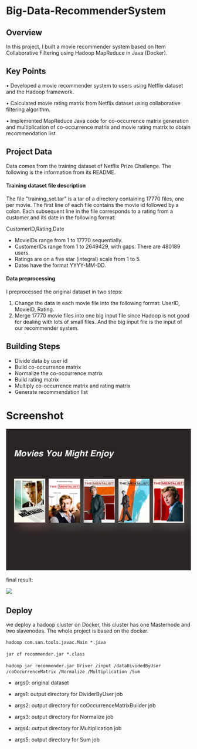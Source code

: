 # Big-Data-RecommenderSystem

## Overview

In this project, I built a movie recommender system based on Item Collaborative Filtering using Hadoop MapReduce in Java (Docker).

## Key Points

•	Developed a movie recommender system to users using Netflix dataset and the Hadoop framework.

•	Calculated movie rating matrix from Netflix dataset using collaborative filtering algorithm.

•	Implemented MapReduce Java code for co-occurrence matrix generation and multiplication of co-occurrence matrix and movie rating matrix to obtain recommendation list.

## Project Data
Data comes from the training dataset of Netflix Prize Challenge. The following is the information from its README.

#### Training dataset file description

The file "training_set.tar" is a tar of a directory containing 17770 files, one
per movie.  The first line of each file contains the movie id followed by a
colon.  Each subsequent line in the file corresponds to a rating from a customer
and its date in the following format:

CustomerID,Rating,Date

- MovieIDs range from 1 to 17770 sequentially.
- CustomerIDs range from 1 to 2649429, with gaps. There are 480189 users.
- Ratings are on a five star (integral) scale from 1 to 5.
- Dates have the format YYYY-MM-DD.

#### Data preprocessing

I preprocessed the original dataset in two steps:

1. Change the data in each movie file into the following format: UserID, MovieID, Rating.
2. Merge 17770 movie files into one big input file since Hadoop is not good for dealing with lots of small files. And the big input file is the input of our recommender system.


## Building Steps

* Divide data by user id
* Build co-occurrence matrix
* Normalize the co-occurrence matrix
* Build rating matrix
* Multiply co-occurrence matrix and rating matrix
* Generate recommendation list


# Screenshot
<img src="https://github.com/Jameslovecs/Big-Data-RecommenderSystem/blob/master/Movie%20Recommender%20System.jpg"/>


final result:


![](pic/demo.png)

## Deploy
we deploy a hadoop cluster on Docker, this cluster has one Masternode and two slavenodes. The whole project is based on the docker.


```
hadoop com.sun.tools.javac.Main *.java

jar cf recommender.jar *.class

hadoop jar recommender.jar Driver /input /dataDividedByUser /coOccurrenceMatrix /Normalize /Multiplication /Sum
```

* args0: original dataset

* args1: output directory for DividerByUser job

* args2: output directory for coOccurrenceMatrixBuilder job

* args3: output directory for Normalize job

* args4: output directory for Multiplication job

* args5: output directory for Sum job




